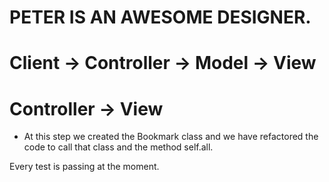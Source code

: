 # PETER IS AN AWESOME DESIGNER.

# Client -> Controller -> Model -> View

# Controller -> View 

 - At this step we created the Bookmark class and we have refactored the code to call that 
 class and the method self.all.

 Every test is passing at the moment.